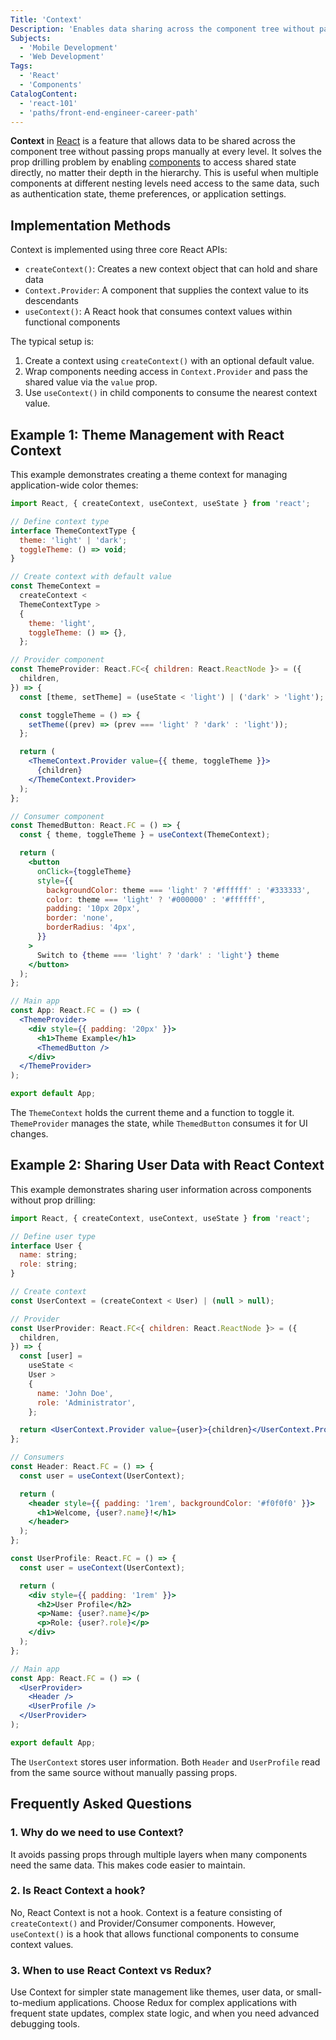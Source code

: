 ```yaml
---
Title: 'Context'
Description: 'Enables data sharing across the component tree without passing props down manually at every level.'
Subjects:
  - 'Mobile Development'
  - 'Web Development'
Tags:
  - 'React'
  - 'Components'
CatalogContent:
  - 'react-101'
  - 'paths/front-end-engineer-career-path'
---
```


**Context** in [React](https://www.codecademy.com/resources/docs/react) is a feature that allows data to be shared across the component tree without passing props manually at every level. It solves the prop drilling problem by enabling [components](https://www.codecademy.com/resources/docs/react/components) to access shared state directly, no matter their depth in the hierarchy. This is useful when multiple components at different nesting levels need access to the same data, such as authentication state, theme preferences, or application settings.

## Implementation Methods

Context is implemented using three core React APIs:

- `createContext()`: Creates a new context object that can hold and share data
- `Context.Provider`: A component that supplies the context value to its descendants
- `useContext()`: A React hook that consumes context values within functional components

The typical setup is:

1. Create a context using `createContext()` with an optional default value.
2. Wrap components needing access in `Context.Provider` and pass the shared value via the `value` prop.
3. Use `useContext()` in child components to consume the nearest context value.

## Example 1: Theme Management with React Context

This example demonstrates creating a theme context for managing application-wide color themes:

```jsx
import React, { createContext, useContext, useState } from 'react';

// Define context type
interface ThemeContextType {
  theme: 'light' | 'dark';
  toggleTheme: () => void;
}

// Create context with default value
const ThemeContext =
  createContext <
  ThemeContextType >
  {
    theme: 'light',
    toggleTheme: () => {},
  };

// Provider component
const ThemeProvider: React.FC<{ children: React.ReactNode }> = ({
  children,
}) => {
  const [theme, setTheme] = (useState < 'light') | ('dark' > 'light');

  const toggleTheme = () => {
    setTheme((prev) => (prev === 'light' ? 'dark' : 'light'));
  };

  return (
    <ThemeContext.Provider value={{ theme, toggleTheme }}>
      {children}
    </ThemeContext.Provider>
  );
};

// Consumer component
const ThemedButton: React.FC = () => {
  const { theme, toggleTheme } = useContext(ThemeContext);

  return (
    <button
      onClick={toggleTheme}
      style={{
        backgroundColor: theme === 'light' ? '#ffffff' : '#333333',
        color: theme === 'light' ? '#000000' : '#ffffff',
        padding: '10px 20px',
        border: 'none',
        borderRadius: '4px',
      }}
    >
      Switch to {theme === 'light' ? 'dark' : 'light'} theme
    </button>
  );
};

// Main app
const App: React.FC = () => (
  <ThemeProvider>
    <div style={{ padding: '20px' }}>
      <h1>Theme Example</h1>
      <ThemedButton />
    </div>
  </ThemeProvider>
);

export default App;
```

The `ThemeContext` holds the current theme and a function to toggle it. `ThemeProvider` manages the state, while `ThemedButton` consumes it for UI changes.

## Example 2: Sharing User Data with React Context

This example demonstrates sharing user information across components without prop drilling:

```jsx
import React, { createContext, useContext, useState } from 'react';

// Define user type
interface User {
  name: string;
  role: string;
}

// Create context
const UserContext = (createContext < User) | (null > null);

// Provider
const UserProvider: React.FC<{ children: React.ReactNode }> = ({
  children,
}) => {
  const [user] =
    useState <
    User >
    {
      name: 'John Doe',
      role: 'Administrator',
    };

  return <UserContext.Provider value={user}>{children}</UserContext.Provider>;
};

// Consumers
const Header: React.FC = () => {
  const user = useContext(UserContext);

  return (
    <header style={{ padding: '1rem', backgroundColor: '#f0f0f0' }}>
      <h1>Welcome, {user?.name}!</h1>
    </header>
  );
};

const UserProfile: React.FC = () => {
  const user = useContext(UserContext);

  return (
    <div style={{ padding: '1rem' }}>
      <h2>User Profile</h2>
      <p>Name: {user?.name}</p>
      <p>Role: {user?.role}</p>
    </div>
  );
};

// Main app
const App: React.FC = () => (
  <UserProvider>
    <Header />
    <UserProfile />
  </UserProvider>
);

export default App;
```

The `UserContext` stores user information. Both `Header` and `UserProfile` read from the same source without manually passing props.

## Frequently Asked Questions

### 1. Why do we need to use Context?

It avoids passing props through multiple layers when many components need the same data. This makes code easier to maintain.

### 2. Is React Context a hook?

No, React Context is not a hook. Context is a feature consisting of `createContext()` and Provider/Consumer components. However, `useContext()` is a hook that allows functional components to consume context values.

### 3. When to use React Context vs Redux?

Use Context for simpler state management like themes, user data, or small-to-medium applications. Choose Redux for complex applications with frequent state updates, complex state logic, and when you need advanced debugging tools.
